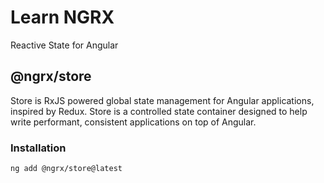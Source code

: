 # Learn NGRX

Reactive State for Angular

## @ngrx/store

Store is RxJS powered global state management for Angular applications, inspired by Redux. Store is a controlled state container designed to help write performant, consistent applications on top of Angular.

### Installation

```bash
ng add @ngrx/store@latest
```
